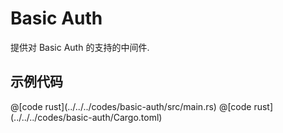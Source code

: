 # Basic Auth

提供对 Basic Auth 的支持的中间件.

## 示例代码

<CodeGroup>
  <CodeGroupItem title="main.rs" active>
@[code rust](../../../codes/basic-auth/src/main.rs)
  </CodeGroupItem>
  <CodeGroupItem title="Cargo.toml">
@[code rust](../../../codes/basic-auth/Cargo.toml)
  </CodeGroupItem>
</CodeGroup>